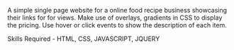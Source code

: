 A simple single page website for a online food recipe business showcasing their links for  for views. 
Make use of overlays, gradients in CSS to display the pricing. Use hover or click events to show the description of each item.

Skills Required - HTML, CSS, JAVASCRIPT, JQUERY

